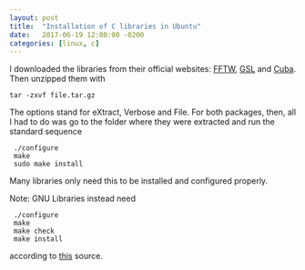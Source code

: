 ```yaml
---
layout: post
title:  "Installation of C libraries in Ubuntu"
date:   2017-06-19 12:00:00 -0200
categories: [linux, c]
---
```


I downloaded the libraries from their official websites:
<a href="http://www.fftw.org/download.html">FFTW</a>,
<a href="https://www.gnu.org/software/gsl/">GSL</a> and
<a href="http://www.feynarts.de/cuba/">Cuba</a>.
Then unzipped them with

    tar -zxvf file.tar.gz

The options stand for eXtract, Verbose and File.
For both packages, then, all I had to do was go to the
folder where they were extracted and run the standard sequence

```
 ./configure
 make
 sudo make install
```

Many libraries only need this to be installed and configured properly.

Note:
GNU Libraries instead need

```
 ./configure
 make
 make check
 make install
```

according to [this][this] source.

[this]: https://stackoverflow.com/questions/45665878/a-out-error-while-loading-shared-libraries-libgsl-so-23-cannot-open-shared